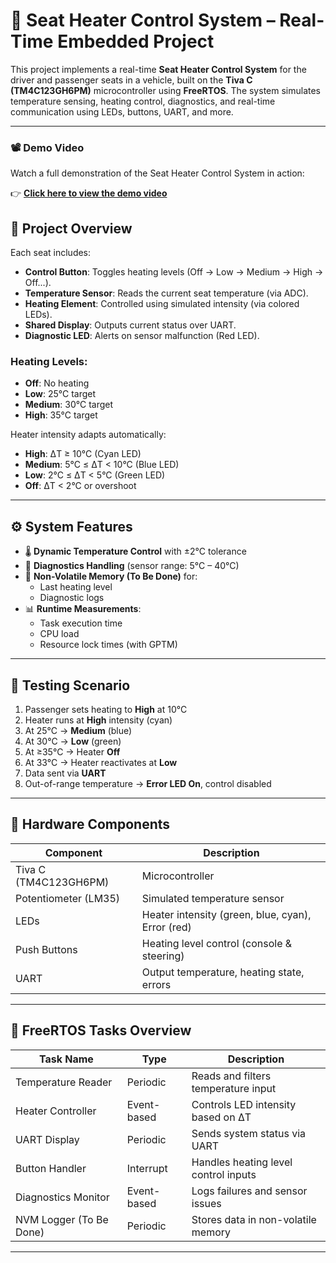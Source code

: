 # 🚗 Seat Heater Control System – Real-Time Embedded Project

This project implements a real-time **Seat Heater Control System** for the driver and passenger seats in a vehicle, built on the **Tiva C (TM4C123GH6PM)** microcontroller using **FreeRTOS**. The system simulates temperature sensing, heating control, diagnostics, and real-time communication using LEDs, buttons, UART, and more.

---
### 📽️ Demo Video

Watch a full demonstration of the Seat Heater Control System in action:

👉 [**Click here to view the demo video**]([https://your-link-here.com](https://drive.google.com/file/d/1d6cjCyyKYW0Kpo7Lk9ofvzDSn-W6cpok/view?usp=sharing))
## 🧩 Project Overview

Each seat includes:
- **Control Button**: Toggles heating levels (Off → Low → Medium → High → Off...).
- **Temperature Sensor**: Reads the current seat temperature (via ADC).
- **Heating Element**: Controlled using simulated intensity (via colored LEDs).
- **Shared Display**: Outputs current status over UART.
- **Diagnostic LED**: Alerts on sensor malfunction (Red LED).

### Heating Levels:
- **Off**: No heating
- **Low**: 25°C target
- **Medium**: 30°C target
- **High**: 35°C target

Heater intensity adapts automatically:
- **High**: ΔT ≥ 10°C (Cyan LED)
- **Medium**: 5°C ≤ ΔT < 10°C (Blue LED)
- **Low**: 2°C ≤ ΔT < 5°C (Green LED)
- **Off**: ΔT < 2°C or overshoot

---

## ⚙️ System Features

- 🌡️ **Dynamic Temperature Control** with ±2°C tolerance
- 🚨 **Diagnostics Handling** (sensor range: 5°C – 40°C)
- 💾 **Non-Volatile Memory (To Be Done)** for:
  - Last heating level
  - Diagnostic logs
- 📊 **Runtime Measurements**:
  - Task execution time
  - CPU load
  - Resource lock times (with GPTM)

---

## 🧪 Testing Scenario

1. Passenger sets heating to **High** at 10°C
2. Heater runs at **High** intensity (cyan)
3. At 25°C → **Medium** (blue)
4. At 30°C → **Low** (green)
5. At ≥35°C → Heater **Off**
6. At 33°C → Heater reactivates at **Low**
7. Data sent via **UART**
8. Out-of-range temperature → **Error LED On**, control disabled

---

## 🔧 Hardware Components

| Component              | Description                             |
|------------------------|-----------------------------------------|
| Tiva C (TM4C123GH6PM)  | Microcontroller                         |
| Potentiometer (LM35)   | Simulated temperature sensor            |
| LEDs                   | Heater intensity (green, blue, cyan), Error (red) |
| Push Buttons           | Heating level control (console & steering) |
| UART                   | Output temperature, heating state, errors |

---

## 🧠 FreeRTOS Tasks Overview

| Task Name                | Type       | Description                              |
|--------------------------|------------|------------------------------------------|
| Temperature Reader       | Periodic   | Reads and filters temperature input      |
| Heater Controller        | Event-based| Controls LED intensity based on ΔT       |
| UART Display             | Periodic   | Sends system status via UART             |
| Button Handler           | Interrupt  | Handles heating level control inputs     |
| Diagnostics Monitor      | Event-based| Logs failures and sensor issues          |
| NVM Logger (To Be Done)  | Periodic   | Stores data in non-volatile memory       |

---

